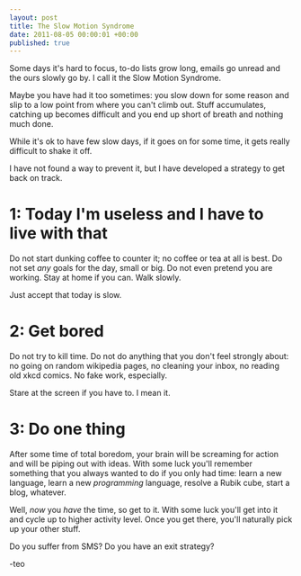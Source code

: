 ```yaml
---
layout: post
title: The Slow Motion Syndrome
date: 2011-08-05 00:00:01 +00:00
published: true
---
```


Some days it's hard to focus, to-do lists grow long, emails go unread and the 
ours slowly go by. I call it the Slow Motion Syndrome.

Maybe you have had it too sometimes: you slow down for some reason 
and slip to a low point from where you can't climb out. Stuff accumulates, 
catching up becomes difficult and you end up short of breath and nothing much done.

While it's ok to have few slow days, if it goes on for some time, it gets really 
difficult to shake it off.

I have not found a way to prevent it, but I have developed  a strategy 
to get back on track.

# 1: Today I'm useless and I have to live with that

Do not start dunking coffee to counter it; no coffee or tea at all is best. 
Do not set *any* goals for the day, small or big. Do not even pretend you 
are working. Stay at home if you can. Walk slowly.

Just accept that today is slow.

# 2: Get bored

Do not try to kill time. Do not do anything that you don't feel strongly about:
no going on random wikipedia pages, no cleaning your inbox, no reading old xkcd
comics. No fake work, especially.

Stare at the screen if you have to. I mean it.

# 3: Do one thing

After some time of total boredom, your brain will be screaming for action and
will be piping out with ideas. With some luck you'll remember something that you
always wanted to do if you only had time: learn a new language, learn a new 
_programming_  language, resolve a Rubik cube, start a blog, whatever. 

Well, _now_ you _have_ the time, so get to it. With some luck you'll get into it
and cycle up to higher activity level. Once you get there, you'll naturally pick
up your other stuff.

Do you suffer from SMS? Do you have an exit strategy?

-teo